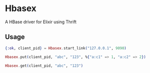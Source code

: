 # Hbasex

A HBase driver for Elixir using Thrift

## Usage

```elixir
{:ok, client_pid} = Hbasex.start_link("127.0.0.1", 9090)

Hbasex.put(client_pid, "abc", "123", %{"a:c1" => 1, "a:c2" => 2})

Hbasex.get(client_pid, "abc", "123")
```

